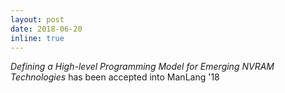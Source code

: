 ```yaml
---
layout: post
date: 2018-06-20
inline: true
---
```


_Defining a High-level Programming Model for Emerging NVRAM Technologies_ has been accepted into ManLang '18
